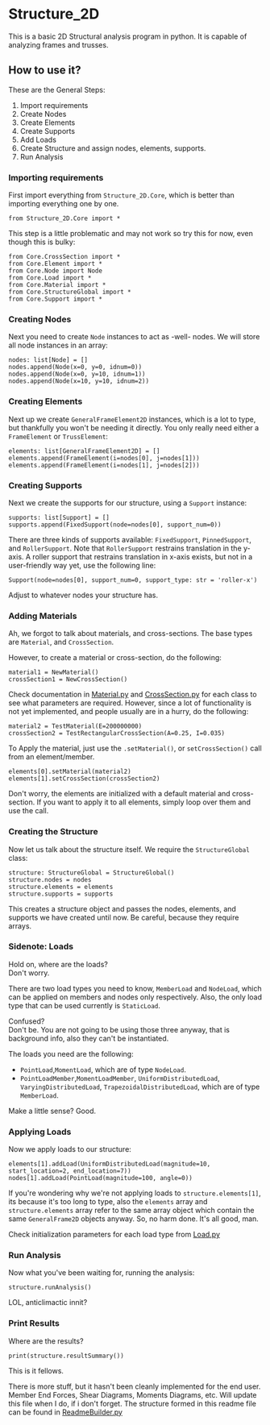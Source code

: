 # Structure_2D
This is a basic 2D Structural analysis program in python. It is capable of analyzing frames and trusses.

## **How to use it?**
These are the General Steps:
1. Import requirements
2. Create Nodes
3. Create Elements
4. Create Supports
5. Add Loads
6. Create Structure and assign nodes, elements, supports.
7. Run Analysis

### Importing requirements


First import everything from `Structure_2D.Core`, which is better than importing everything one by one.

```
from Structure_2D.Core import *
```

This step is a little problematic and may not work so try this for now, even though this is bulky:
```
from Core.CrossSection import *
from Core.Element import *
from Core.Node import Node
from Core.Load import *
from Core.Material import *
from Core.StructureGlobal import *
from Core.Support import *
```
### Creating Nodes
Next you need to create `Node` instances to act as -well- nodes. We will store all node instances in an array:

```
nodes: list[Node] = []
nodes.append(Node(x=0, y=0, idnum=0))
nodes.append(Node(x=0, y=10, idnum=1))
nodes.append(Node(x=10, y=10, idnum=2))
```

### Creating Elements
Next up we create `GeneralFrameElement2D` instances, which is a lot to type, but thankfully you won't be needing it 
directly. You only really need either a `FrameElement` or `TrussElement`:

```
elements: list[GeneralFrameElement2D] = []
elements.append(FrameElement(i=nodes[0], j=nodes[1]))
elements.append(FrameElement(i=nodes[1], j=nodes[2]))
```

### Creating Supports

Next we create the supports for our structure, using a `Support` instance:
```
supports: list[Support] = []
supports.append(FixedSupport(node=nodes[0], support_num=0))
```

There are three kinds of supports available: `FixedSupport`, `PinnedSupport`, and `RollerSupport`. Note that 
`RollerSupport` restrains translation in the y-axis. A roller support that restrains translation in x-axis exists, but not in 
a user-friendly way yet, use the following line:
```
Support(node=nodes[0], support_num=0, support_type: str = 'roller-x')
```

Adjust to whatever nodes your structure has.

### Adding Materials

Ah, we forgot to talk about materials, and cross-sections.
The base types are `Material`, and `CrossSection`.

However, to create a material or cross-section, do the following:
```
material1 = NewMaterial()
crossSection1 = NewCrossSection()
```
Check documentation in [Material.py](/Core/Material.py) and [CrossSection.py](Core/CrossSection.py) for each class to see what parameters are required. However, since a lot of functionality is not yet
implemented, and people usually are in a hurry, do the following:
```
material2 = TestMaterial(E=200000000)
crossSection2 = TestRectangularCrossSection(A=0.25, I=0.035)
```

To Apply the material, just use the `.setMaterial()`, or `setCrossSection()` call from an element/member.
```
elements[0].setMaterial(material2)
elements[1].setCrossSection(crossSection2)
```

Don't worry, the elements are initialized with a default material and cross-section. If you want to apply it to all 
elements, simply loop over them and use the call.

### Creating the Structure

Now let us talk about the structure itself. We require the `StructureGlobal` class:
```
structure: StructureGlobal = StructureGlobal()
structure.nodes = nodes
structure.elements = elements
structure.supports = supports
```

This creates a structure object and passes the nodes, elements, and supports we have created until now. Be careful, 
because they require arrays.  

### Sidenote: Loads
Hold on, where are the loads?  
Don't worry.  

There are two load types you need to know, `MemberLoad` and `NodeLoad`, which can be applied on members and nodes only
respectively.
Also, the only load type that can be used currently is `StaticLoad`.  

Confused?  
Don't be. You are not going to be using those three anyway, that is background info, also they can't be instantiated.

The loads you need are the following:  
+ `PointLoad`,`MomentLoad`, which are of type `NodeLoad`.  
+ `PointLoadMember`,`MomentLoadMember`, `UniformDistributedLoad`, `VaryingDistributedLoad`, `TrapezoidalDistributedLoad`, 
which are of type `MemberLoad`.

Make a little sense?
Good.

### Applying Loads
Now we apply loads to our structure:
```
elements[1].addLoad(UniformDistributedLoad(magnitude=10, start_location=2, end_location=7))
nodes[1].addLoad(PointLoad(magnitude=100, angle=0))
```

If you're wondering why we're not applying loads to `structure.elements[1]`, its because it's too long to type, also the
`elements` array and `structure.elements` array refer to the same array object which contain the same `GeneralFrame2D`
objects anyway. So, no harm done. It's all good, man.

Check initialization parameters for each load type from [Load.py](Core/Load.py)

### Run Analysis
Now what you've been waiting for, running the analysis:
```
structure.runAnalysis()
```

LOL, anticlimactic innit?

### Print Results
Where are the results?

```
print(structure.resultSummary())
```

This is it fellows.

There is more stuff, but it hasn't been cleanly implemented for the end user.
Member End Forces, Shear Diagrams, Moments Diagrams, etc.
Will update this file when I do, if i don't forget.
The structure formed in this readme file can be found in [ReadmeBuilder.py](/Builder/ReadmeBuilder.py)